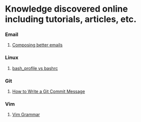 # Knowledge discovered online including tutorials, articles, etc.

### Email
 1. [Composing better emails](https://iridakos.com/how-to/2019/06/26/composing-better-emails.html)
 
 
### Linux
 1. [bash_profile vs bashrc](http://www.joshstaiger.org/archives/2005/07/bash_profile_vs.html)


### Git
1. [How to Write a Git Commit Message](https://chris.beams.io/posts/git-commit/)


### Vim
1. [Vim Grammar](https://takac.github.io/2013/01/30/vim-grammar/)

